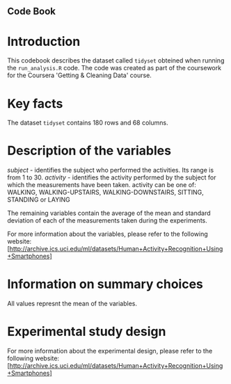 ## Code Book
# Introduction
This codebook describes the dataset called `tidyset` obteined when running the `run_analysis.R` code.
The code was created as part of the coursework for the Coursera 'Getting & Cleaning Data' course.

# Key facts
The dataset `tidyset` contains 180 rows and 68 columns.

# Description of the variables

*subject* - identifies the subject who performed the activities. Its range is from 1 to 30.
*activity* - identifies the activity performed by the subject for which the measurements have been taken. activity can be one of: WALKING, WALKING-UPSTAIRS, WALKING-DOWNSTAIRS, SITTING, STANDING or LAYING

The remaining variables contain the average of the mean and standard deviation of each of the measurements taken during the experiments.

For more information about the variables, please refer to the following website: [http://archive.ics.uci.edu/ml/datasets/Human+Activity+Recognition+Using+Smartphones]

# Information on summary choices

All values represnt the mean of the variables. 

# Experimental study design

For more information about the experimental design, please refer to the following website:
[http://archive.ics.uci.edu/ml/datasets/Human+Activity+Recognition+Using+Smartphones]
